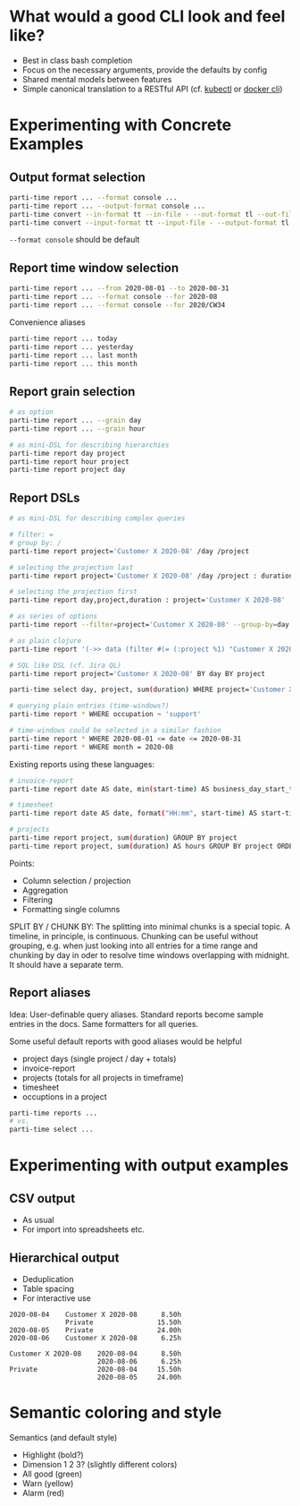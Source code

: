 # What would a good CLI look and feel like?

* Best in class bash completion
* Focus on the necessary arguments, provide the defaults by config
* Shared mental models between features
* Simple canonical translation to a RESTful API (cf. [kubectl](https://github.com/kubernetes/kubernetes/tree/master/cmd/kubectl) or [docker cli](https://github.com/docker/cli))

# Experimenting with Concrete Examples

## Output format selection

```bash
parti-time report ... --format console ...
parti-time report ... --output-format console ...
parti-time convert --in-format tt --in-file - --out-format tl --out-file - 
parti-time convert --input-format tt --input-file - --output-format tl --output-file - 
```
`--format console` should be default

## Report time window selection

```bash
parti-time report ... --from 2020-08-01 --to 2020-08-31
parti-time report ... --format console --for 2020-08
parti-time report ... --format console --for 2020/CW34
```

Convenience aliases

```bash
parti-time report ... today
parti-time report ... yesterday
parti-time report ... last month
parti-time report ... this month
```

## Report grain selection

```bash
# as option
parti-time report ... --grain day
parti-time report ... --grain hour

# as mini-DSL for describing hierarchies
parti-time report day project
parti-time report hour project
parti-time report project day
```

## Report DSLs

```bash
# as mini-DSL for describing complex queries

# filter: =
# group by: /
parti-time report project='Customer X 2020-08' /day /project

# selecting the projection last
parti-time report project='Customer X 2020-08' /day /project : duration/hour

# selecting the projection first
parti-time report day,project,duration : project='Customer X 2020-08'

# as series of options
parti-time report --filter=project='Customer X 2020-08' --group-by=day --group-by=project

# as plain clojure
parti-time report '(->> data (filter #(= (:project %1) "Customer X 2020-08")) (group-by ...))'

# SQL like DSL (cf. Jira QL)
parti-time report project='Customer X 2020-08' BY day BY project

parti-time select day, project, sum(duration) WHERE project='Customer X 2020-08' GROUP BY day, project

# querying plain entries (time-windows?)
parti-time report * WHERE occupation ~ 'support'

# time-windows could be selected in a similar fashion
parti-time report * WHERE 2020-08-01 <= date <= 2020-08-31
parti-time report * WHERE month = 2020-08
```

Existing reports using these languages:
```bash
# invoice-report
parti-time report date AS date, min(start-time) AS business_day_start_time, max(end-time) AS business_day_end_time, duration_between(min(start-time), max(end-time))-sum(duration) AS break_minutes, sum(duration) AS work_minutes, JOIN(occupations) WHERE MONTH(date) = 2020-08 AND project = 'Customer X 2020-08' GROUP BY date

# timesheet
parti-time report date AS date, format("HH:mm", start-time) AS start-time, format("HH:mm", end-time) AS end-time, '' AS duration, JOIN(',', occupations), project AS project

# projects
parti-time report project, sum(duration) GROUP BY project
parti-time report project, sum(duration) AS hours GROUP BY project ORDER BY hours
```

Points:
* Column selection / projection
* Aggregation
* Filtering
* Formatting single columns

SPLIT BY / CHUNK BY: The splitting into minimal chunks is a special topic. A timeline, in principle, is continuous. Chunking can be useful without grouping, e.g. when just looking into all entries for a time range and chunking by day in oder to resolve time windows overlapping with midnight. It should have a separate term.


## Report aliases

Idea: User-definable query aliases. Standard reports become sample entries in the docs. Same formatters for all queries.

Some useful default reports with good aliases would be helpful

* project days (single project / day + totals)
* invoice-report
* projects (totals for all projects in timeframe)
* timesheet
* occuptions in a project

```bash
parti-time reports ...
# vs.
parti-time select ...
```

# Experimenting with output examples

## CSV output

* As usual
* For import into spreadsheets etc.

## Hierarchical output

* Deduplication
* Table spacing
* For interactive use

```
2020-08-04    Customer X 2020-08      8.50h
              Private                15.50h 
2020-08-05    Private                24.00h
2020-08-06    Customer X 2020-08      6.25h
```

```
Customer X 2020-08    2020-08-04      8.50h
                      2020-08-06      6.25h
Private               2020-08-04     15.50h 
                      2020-08-05     24.00h
```

# Semantic coloring and style

Semantics (and default style)

* Highlight (bold?)
* Dimension 1 2 3? (slightly different colors)
* All good (green)
* Warn (yellow)
* Alarm (red)
